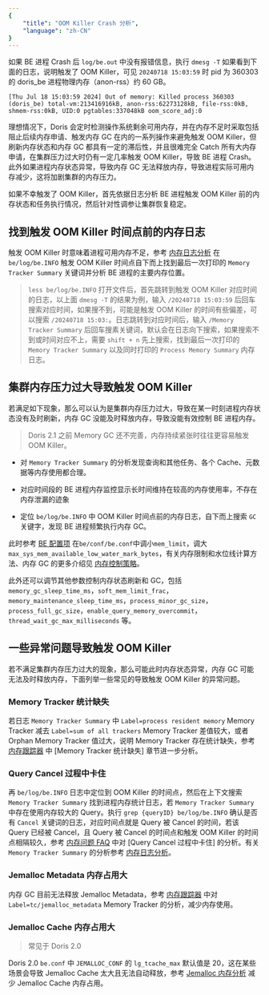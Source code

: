 ```yaml
---
{
    "title": "OOM Killer Crash 分析",
    "language": "zh-CN"
}
---
```


<!--
Licensed to the Apache Software Foundation (ASF) under one
or more contributor license agreements.  See the NOTICE file
distributed with this work for additional information
regarding copyright ownership.  The ASF licenses this file
to you under the Apache License, Version 2.0 (the
"License"); you may not use this file except in compliance
with the License.  You may obtain a copy of the License at

  http://www.apache.org/licenses/LICENSE-2.0

Unless required by applicable law or agreed to in writing,
software distributed under the License is distributed on an
"AS IS" BASIS, WITHOUT WARRANTIES OR CONDITIONS OF ANY
KIND, either express or implied.  See the License for the
specific language governing permissions and limitations
under the License.
-->

如果 BE 进程 Crash 后 `log/be.out` 中没有报错信息，执行 `dmesg -T` 如果看到下面的日志，说明触发了 OOM Killer，可见 `20240718 15:03:59` 时 pid 为 360303 的 doris_be 进程物理内存（anon-rss）约 60 GB。

```
[Thu Jul 18 15:03:59 2024] Out of memory: Killed process 360303 (doris_be) total-vm:213416916kB, anon-rss:62273128kB, file-rss:0kB, shmem-rss:0kB, UID:0 pgtables:337048kB oom_score_adj:0
```

理想情况下，Doris 会定时检测操作系统剩余可用内存，并在内存不足时采取包括阻止后续内存申请、触发内存 GC 在内的一系列操作来避免触发 OOM Killer，但刷新内存状态和内存 GC 都具有一定的滞后性，并且很难完全 Catch 所有大内存申请，在集群压力过大时仍有一定几率触发 OOM Killer，导致 BE 进程 Crash。此外如果进程内存状态异常，导致内存 GC 无法释放内存，导致进程实际可用内存减少，这将加剧集群的内存压力。

如果不幸触发了 OOM Killer，首先依据日志分析 BE 进程触发 OOM Killer 前的内存状态和任务执行情况，然后针对性调参让集群恢复稳定。

## 找到触发 OOM Killer 时间点前的内存日志

触发 OOM Killer 时意味着进程可用内存不足，参考 [内存日志分析](./memory-log-analysis.md) 在 `be/log/be.INFO` 触发 OOM Killer 时间点自下而上找到最后一次打印的 `Memory Tracker Summary` 关键词并分析 BE 进程的主要内存位置。

> `less be/log/be.INFO` 打开文件后，首先跳转到触发 OOM Killer 对应时间的日志，以上面 `dmesg -T` 的结果为例，输入 `/20240718 15:03:59` 后回车搜索对应时间，如果搜不到，可能是触发 OOM Killer 的时间有些偏差，可以搜索 `/20240718 15:03:`。日志跳转到对应时间后，输入 `/Memory Tracker Summary` 后回车搜素关键词，默认会在日志向下搜索，如果搜索不到或时间对应不上，需要 `shift + n` 先上搜索，找到最后一次打印的 `Memory Tracker Summary` 以及同时打印的 `Process Memory Summary` 内存日志。

## 集群内存压力过大导致触发 OOM Killer

若满足如下现象，那么可以认为是集群内存压力过大，导致在某一时刻进程内存状态没有及时刷新，内存 GC 没能及时释放内存，导致没能有效控制 BE 进程内存。

> Doris 2.1 之前 Memory GC 还不完善，内存持续紧张时往往更容易触发 OOM Killer。

- 对 `Memory Tracker Summary` 的分析发现查询和其他任务、各个 Cache、元数据等内存使用都合理。

- 对应时间段的 BE 进程内存监控显示长时间维持在较高的内存使用率，不存在内存泄漏的迹象

- 定位 `be/log/be.INFO` 中 OOM Killer 时间点前的内存日志，自下而上搜索 `GC` 关键字，发现 BE 进程频繁执行内存 GC。

此时参考 [BE 配置项](../../../admin-manual/config/be-config.md) 在`be/conf/be.conf`中调小`mem_limit`，调大 `max_sys_mem_available_low_water_mark_bytes`，有关内存限制和水位线计算方法、内存 GC 的更多介绍见 [内存控制策略](./../memory-feature/memory-control-strategy.md)。

此外还可以调节其他参数控制内存状态刷新和 GC，包括 `memory_gc_sleep_time_ms`，`soft_mem_limit_frac`，`memory_maintenance_sleep_time_ms`，`process_minor_gc_size`，`process_full_gc_size`，`enable_query_memory_overcommit`，`thread_wait_gc_max_milliseconds` 等。

## 一些异常问题导致触发 OOM Killer

若不满足集群内存压力过大的现象，那么可能此时内存状态异常，内存 GC 可能无法及时释放内存，下面列举一些常见的导致触发 OOM Killer 的异常问题。

### Memory Tracker 统计缺失

若日志 `Memory Tracker Summary` 中 `Label=process resident memory` Memory Tracker 减去 `Label=sum of all trackers` Memory Tracker 差值较大，或者 Orphan Memory Tracker 值过大，说明 Memory Tracker 存在统计缺失，参考 [内存跟踪器](./../memory-feature/memory-tracker.md) 中 [Memory Tracker 统计缺失] 章节进一步分析。

### Query Cancel 过程中卡住

再 `be/log/be.INFO` 日志中定位到 OOM Killer 的时间点，然后在上下文搜索 `Memory Tracker Summary` 找到进程内存统计日志，若 `Memory Tracker Summary` 中存在使用内存较大的 Query。执行 `grep {queryID} be/log/be.INFO` 确认是否有 `Cancel` 关键词的日志，对应时间点就是 Query 被 Cancel 的时间，若该 Query 已经被 Cancel，且 Query 被 Cancel 的时间点和触发 OOM Killer 的时间点相隔较久，参考 [内存问题 FAQ](./memory-issue-faq.md) 中对 [Query Cancel 过程中卡住] 的分析。有关 `Memory Tracker Summary` 的分析参考 [内存日志分析](./memory-log-analysis.md)。

### Jemalloc Metadata 内存占用大

内存 GC 目前无法释放 Jemalloc Metadata，参考 [内存跟踪器](./../memory-feature/memory-tracker.md) 中对 `Label=tc/jemalloc_metadata` Memory Tracker 的分析，减少内存使用。

### Jemalloc Cache 内存占用大

> 常见于 Doris 2.0

Doris 2.0 `be.conf` 中 `JEMALLOC_CONF` 的 `lg_tcache_max` 默认值是 20，这在某些场景会导致 Jemalloc Cache 太大且无法自动释放，参考 [Jemalloc 内存分析](./jemalloc-memory-analysis.md) 减少 Jemalloc Cache 内存占用。
